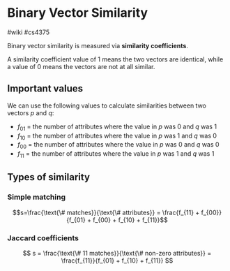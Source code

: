 # Binary Vector Similarity
#wiki #cs4375

Binary vector similarity is measured via **similarity coefficients**.

A similarity coefficient value of 1 means the two vectors are identical, while a value of 0 means the vectors are not at all similar.

## Important values
We can use the following values to calculate similarities between two vectors $p$ and $q$:

- $f_{01}$ = the number of attributes where the value in $p$ was 0 and $q$ was 1
- $f_{10}$ = the number of attributes where the value in $p$ was 1 and $q$ was 0
- $f_{00}$ = the number of attributes where the value in $p$ was 0 and $q$ was 0
- $f_{11}$ = the number of attributes where the value in $p$ was 1 and $q$ was 1

## Types of similarity
### Simple matching
$$s=\frac{\text{\# matches}}{\text{\# attributes}} = \frac{f_{11} + f_{00}}{f_{01} + f_{00} + f_{10} + f_{11}}$$

### Jaccard coefficients
$$
s = \frac{\text{\# 11 matches}}{\text{\# non-zero attributes}}
= \frac{f_{11}}{f_{01} + f_{10} + f_{11}}
$$
